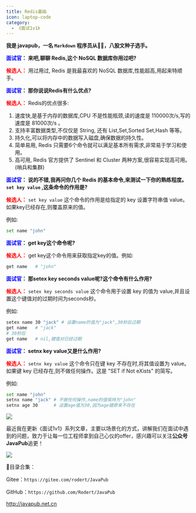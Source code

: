 ```yaml
---
title: Redis基础
icon: laptop-code
category:
  - 《面试1v1》
---
```






**我是 javapub，一名 `Markdown` 程序员从👨‍💻，八股文种子选手。**




**<font color=blue>面试官</font>： 来吧,聊聊 Redis,这个 NoSQL 数据库你用过吧?** 


**<font color=red>候选人：</font>** 用过用过, Redis 是我最喜欢的 NoSQL 数据库,性能超高,用起来特顺手。

**<font color=blue>面试官</font>： 那你说说Redis有什么优点?** 


**<font color=red>候选人：</font>** Redis的优点很多:

1. 速度快,是基于内存的数据库,CPU 不是性能瓶颈,读的速度是 110000次/s,写的速度是 81000次/s 。
2. 支持丰富数据类型,不仅仅是 String, 还有 List,Set,Sorted Set,Hash 等等。
3. 持久化,可以将内存中的数据写入磁盘,确保数据的持久性。
4. 简单易用, Redis 只需要6个命令就可以满足基本所有需求,非常易于学习和使用。 
5. 高可用, Redis 官方提供了 Sentinel 和 Cluster 两种方案,很容易实现高可用。(哨兵和集群)     

**<font color=blue>面试官</font>： 说的不错,我再问你几个 Redis 的基本命令,来测试一下你的熟练程度。`set key value` ,这条命令的作用是?** 


**<font color=red>候选人：</font>** `set key value` 这个命令的作用是给指定的 key 设置字符串值 value。如果key已经存在,则覆盖原来的值。

例如:

```bash
set name "john"
```

**<font color=blue>面试官</font>： get key这个命令呢?** 


**<font color=red>候选人：</font>** get key这个命令用来获取指定key的值。例如:

```bash 
get name   # "john"
```

**<font color=blue>面试官</font>： 那setex key seconds value呢?这个命令有什么作用?** 


**<font color=red>候选人：</font>** `setex key seconds value` 这个命令用于设置 key 的值为 value,并且设置这个键值对的过期时间为seconds秒。

例如:

```bash
setex name 30 "jack" # 设置name的值为"jack",30秒后过期
get name   # "jack"
# 30秒后
get name   # nil,键值对已经过期
```

**<font color=blue>面试官</font>： setnx key value又是什么作用?** 


**<font color=red>候选人：</font>** `setnx key value` 这个命令只在键 key 不存在时,将其值设置为 value。如果键 key 已经存在,则不做任何操作。这是 "SET if Not eXists" 的简写。

例如:

```bash
set name "john"
setnx name "jack" # 不做任何操作,name的值保持为"john"
setnx age 30      # 设置age值为30,因为age键原来不存在
```





![](https://ghproxy.com/https://raw.githubusercontent.com/Rodert/javapub_oss/main/other/27.jpg?raw=true)


最近我在更新《面试1v1》系列文章，主要以场景化的方式，讲解我们在面试中遇到的问题，致力于让每一位工程师拿到自己心仪的offer，感兴趣可以关注**公众号JavaPub**追更！


![](https://javapub-common-oss.oss-cn-beijing.aliyuncs.com/javapub/2024%2F06%2F06%2F20240606-225632.png)


🎁目录合集：

Gitee：`https://gitee.com/rodert/JavaPub`

GitHub：`https://github.com/Rodert/JavaPub`


<http://javapub.net.cn>



